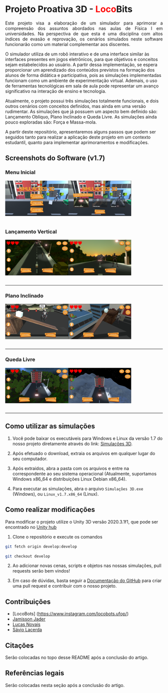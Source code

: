 ﻿# Projeto Proativa 3D - <font color = 'red'>Loco</font>Bits

<p align = "justify">
Este projeto visa a elaboração de um simulador para aprimorar a compreensão dos assuntos abordados nas aulas de Física I em universidades. Na perspectiva de que esta é uma disciplina com altos índices de evasão e reprovação, os cenários simulados neste software funcionarão como um material complementar aos discentes.

O simulador utiliza de um robô interativo e de uma interface similar às interfaces presentes em jogos eletrônicos, para que objetivos e conceitos sejam estabelecidos ao usuário. A partir dessa implementação, se espera proporcionar um aprendizado dos conteúdos previstos na formação dos alunos de forma didática e participativa, pois as simulações implementadas funcionam como um ambiente de experimentação virtual. Ademais, o uso de ferramentas tecnológicas em sala de aula pode representar um avanço significativo na interação de ensino e tecnologia.

Atualmente, o projeto possui três simulações totalmente funcionais, e dois outros cenários com conceitos definidos, mas ainda em uma versão rudimentar. As simulações que já possuem um aspecto bem definido são: Lançamento Oblíquo, Plano Inclinado e Queda Livre. As simulações ainda pouco exploradas são: Força e Massa-mola.

A partir deste repositório, apresentaremos alguns passos que podem ser seguidos tanto para realizar a aplicação deste projeto em um contexto estudantil, quanto para implementar aprimoramentos e modificações.

</p>

## Screenshots do Software (v1.7)
### Menu Inicial
<div style = "display : flex">
    <img style = "width: 40%" src = "./Imagens/menuIni_01.png">
    <img style = "width: 40%" src = "./Imagens/menuIni_02.png">
</div>
<br>

### Lançamento Vertical
<div style = "display : flex">
    <img style = "width: 40%" src = "./Imagens/lancamento_01.png">
    <img style = "width: 40%" src = "./Imagens/lancamento_02.png">
</div>
<br>
<hr>

### Plano Inclinado
<div style = "display : flex">
    <img style = "width: 40%" src = "./Imagens/plano_01.png">
    <img style = "width: 40%" src = "./Imagens/plano_02.png">
</div>
<br>
<hr>

### Queda Livre
<div style = "display : flex">
    <img style = "width: 40%" src = "./Imagens/queda_01.png">
    <img style = "width: 40%" src = "./Imagens/queda_02.png">
</div>
<br>
<hr>

## Como utilizar as simulações

1. Você pode baixar os executáveis para Windows e Linux da versão 1.7 do nosso projeto diretamente através do link: [Simulações 3D](https://drive.google.com/file/d/1JiflgDJl4TAVmc7Qy9IEyXw3b1apnbBJ/view?usp=sharing).

2. Após efetuado o download, extraia os arquivos em qualquer lugar do seu computador.

3. Após extraidos, abra a pasta com os arquivos e entre na correspondente ao seu sistema operacional (Atualmente, suportamos Windows x86_64 e distribuições Linux Debian x86_64).

4. Para executar as simulações, abra o arquivo `Simulações 3D.exe` (Windows), ou `Linux_v1.7.x86_64` (Linux).

## Como realizar modificações

Para modificar o projeto utilize o Unity 3D versão 2020.3.1f1, que pode ser encontrado no [Unity hub](https://store.unity.com/pt/download)

1. Clone o repositório e execute os comandos

```bash
git fetch origin develop:develop 
```

```bash
git checkout develop
```

2. Ao adicionar novas cenas, scripts e objetos nas nossas simulações, pull requests serão bem vindos! 

3. Em caso de dúvidas, basta seguir a [Documentação do GitHub](https://docs.github.com/pt/github/collaborating-with-pull-requests/proposing-changes-to-your-work-with-pull-requests/creating-a-pull-request) para criar uma pull request e contribuir com o nosso projeto.

## Contribuições

 - [LocoBots] (https://www.instagram.com/locobots.ufop/)
 - [Jamisson Jader](https://www.instagram.com/jjader03/)
 - [Lucas Novais](https://www.instagram.com/l.novais_s/)
 - [Sávio Lacerda](https://www.instagram.com/savioslacerda/)

## Citações

Serão colocadas no topo desse README após a conclusão do artigo.

## Referências legais

Serão colocadas nesta seção após a conclusão do artigo.